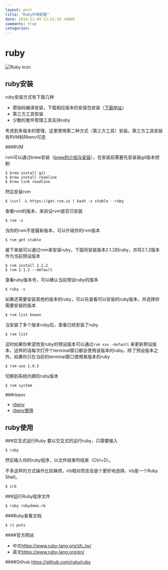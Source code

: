 ```yaml
---
layout: post
title: "Ruby环境配置"
date: 2014-11-09 13:21:34 +0800
comments: true
categories: 
---
```

# ruby

![Ruby icon](http://learn-rails.com/images/ruby.png)

## ruby安装

ruby安装方式有下面几种

* 原始码编译安装，下载相应版本的安装包安装（[下载地址](https://www.ruby-lang.org/zh_cn/downloads/)）
* 第三方工具安装
* 少数的套件管理工具支持ruby

考虑到多版本的管理，这里使用第二种方式（第三方工具）安装。第三方工具安装有RVM和Rbenv可选

###RVM

rvm可以通过brew安装（[brew的介绍与安装](http://brew.sh/index_zh-tw.html)），在安装前需要先安装装git版本控制

```
$ brew install git
$ brew install readline
$ brew link readline
```
然后安装rvm

```
$ \curl -L https://get.rvm.io | bash -s stable --ruby
```
查看rvm的版本，来验证rvm是否已安装

```
$ rvm -v
```
当你的rvm不是最新版本，可以升级你的rvm版本

```
$ rvm get stable
```

接下来就可以通过rvm来安装ruby，下面将安装版本2.1.2的ruby，并将2.1.2版本作为当前预设版本

```
$ rvm install 2.1.2
$ rvm 2.1.2 --default
```
查看ruby版本号，可以确认当前预设ruby的版本

```
$ ruby -v
```
如果还需要安装其他的版本的ruby，可以先查看可以安装的ruby版本，并选择你需要安装的版本

```
$ rvm list known
```
当安装了多个版本ruby后，查看已经安装了ruby

```
$ rvm list
```
这时如果你希望改变ruby的预设版本可以通过`rvm xxx -default` 来更新预设版本，这样的话每次打开个terminal窗口都会使用该版本的ruby。除了预设版本之外，如果你只在当前的terminal窗口使用某版本的ruby

```
$ rvm use 1.9.3
```

切换到系统内建的ruby版本

```
$ rvm system
```

###rbenv

* [rbenv](https://github.com/sstephenson/rbenv)
* [rbenv使用](https://ruby-china.org/wiki/rbenv-guide)


## ruby使用

###交互式运行Ruby
要以交互式的运行ruby，只需要输入

```
$ ruby
```
然后输入你的ruby程序，以文件结束符结束（Ctrl+D）。

不多这样的方式操作比较麻烦，irb相对而言会是个更好地选择，irb是一个Ruby Shell。

```
$ irb
```
###运行Ruby程序文件

```
$ ruby rubydemo.rb
```

###Ruby查看文档

```
$ ri puts
```

####官方网站
* 中文<https://www.ruby-lang.org/zh_tw/>
* 英文<https://www.ruby-lang.org/en/>

####Github
<https://github.com/ruby/ruby>

